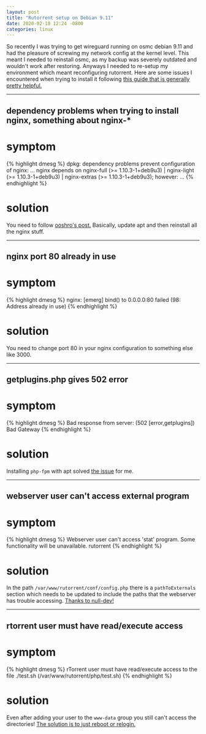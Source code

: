 ```yaml
---
layout: post
title: "Rutorrent setup on Debian 9.11"
date: 2020-02-18 12:24 -0800
categories: linux
---
```


So recently I was trying to get wireguard running on osmc debian 9.11 and had the pleasure of screwing my network config at the kernel level. This meant I needed to reinstall osmc, as my backup was severely outdated and wouldn't work after restoring. Anyways I needed to re-setup my environment which meant reconfiguring rutorrent. Here are some issues I encountered when trying to install it following [this guide that is generally pretty helpful.](https://archive.is/aZU45)

---

## dependency problems when trying to install nginx, something about nginx-*
# symptom

{% highlight dmesg %}
dpkg: dependency problems prevent configuration of nginx:
...
nginx depends on nginx-full (>= 1.10.3-1+deb9u3) | nginx-light (>= 1.10.3-1+deb9u3) | nginx-extras (>= 1.10.3-1+deb9u3); however:
...
{% endhighlight %}

# solution
You need to follow [ooshro's post.](https://serverfault.com/a/241290) Basically, update apt and then reinstall all the nginx stuff.

---

## nginx port 80 already in use
# symptom

{% highlight dmesg %}
nginx: [emerg] bind() to 0.0.0.0:80 failed (98: Address already in use)
{% endhighlight %}

# solution
You need to change port 80 in your nginx configuration to something else like 3000.

---

## getplugins.php gives 502 error
# symptom

{% highlight dmesg %}
Bad response from server: (502 [error,getplugins]) Bad Gateway
{% endhighlight %}

# solution
Installing `php-fpm` with apt solved [the issue](https://serverfault.com/q/433265) for me.

---

## webserver user can't access external program
# symptom

{% highlight dmesg %}
Webserver user can't access 'stat' program. Some functionality will be unavailable. rutorrent
{% endhighlight %}

# solution
In the path `/var/www/rutorrent/conf/config.php` there is a `pathToExternals` section which needs to be updated to include the paths that the webserver has trouble accessing. [Thanks to null-dev!](https://github.com/Novik/ruTorrent/issues/1450#issuecomment-301522830)

---


## rtorrent user must have read/execute access
# symptom

{% highlight dmesg %}
rTorrent user must have read/execute access to the file ./test.sh (/var/www/rutorrent/php/test.sh)
{% endhighlight %}

# solution
Even after adding your user to the `www-data` group you still can't access the directories! [The solution is to just reboot or relogin.](https://stackoverflow.com/a/20059763)